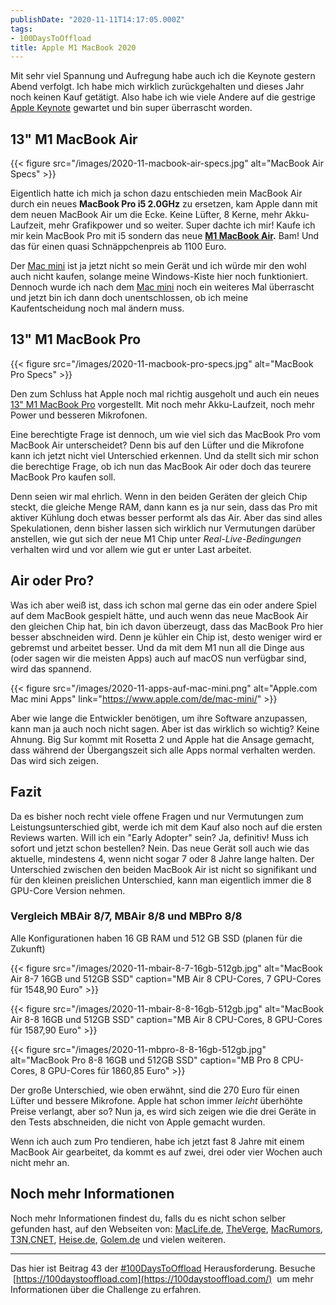 ```yaml
---
publishDate: "2020-11-11T14:17:05.000Z"
tags:
- 100DaysToOffload
title: Apple M1 MacBook 2020
---
```


Mit sehr viel Spannung und Aufregung habe auch ich die Keynote gestern Abend verfolgt. Ich habe mich wirklich zurückgehalten und dieses Jahr noch keinen Kauf getätigt. Also habe ich wie viele Andere auf die gestrige [Apple Keynote](https://www.apple.com/apple-events/november-2020/) gewartet und bin super überrascht worden.

## 13" M1 MacBook Air

{{< figure src="/images/2020-11-macbook-air-specs.jpg" alt="MacBook Air Specs" >}}


Eigentlich hatte ich mich ja schon dazu entschieden mein MacBook Air durch ein neues **MacBook Pro i5 2.0GHz** zu ersetzen, kam Apple dann mit dem neuen MacBook Air um die Ecke. Keine Lüfter, 8 Kerne, mehr Akku-Laufzeit, mehr Grafikpower und so weiter. Super dachte ich mir! Kaufe ich mir kein MacBook Pro mit i5 sondern das neue **[M1 MacBook Air](https://www.apple.com/de/macbook-air/).** Bam! Und das für einen quasi Schnäppchenpreis ab 1100 Euro. 

Der [Mac mini](https://www.apple.com/de/mac-mini/) ist ja jetzt nicht so mein Gerät und ich würde mir den wohl auch nicht kaufen, solange meine Windows-Kiste hier noch funktioniert. Dennoch wurde ich nach dem [Mac mini](https://www.apple.com/de/mac-mini/) noch ein weiteres Mal überrascht und jetzt bin ich dann doch unentschlossen, ob ich meine Kaufentscheidung noch mal ändern muss.

<!--more-->

## 13" M1 MacBook Pro

{{< figure src="/images/2020-11-macbook-pro-specs.jpg" alt="MacBook Pro Specs" >}}

Den zum Schluss hat Apple noch mal richtig ausgeholt und auch ein neues [13" M1 MacBook Pro](https://www.apple.com/de/macbook-pro-13/) vorgestellt. Mit noch mehr Akku-Laufzeit, noch mehr Power und besseren Mikrofonen. 

Eine berechtigte Frage ist dennoch, um wie viel sich das MacBook Pro vom MacBook Air unterscheidet? Denn bis auf den Lüfter und die Mikrofone kann ich jetzt nicht viel Unterschied erkennen. Und da stellt sich mir schon die berechtige Frage, ob ich nun das MacBook Air oder doch das teurere MacBook Pro kaufen soll. 

Denn seien wir mal ehrlich. Wenn in den beiden Geräten der gleich Chip steckt, die gleiche Menge RAM, dann kann es ja nur sein, dass das Pro mit aktiver Kühlung doch etwas besser performt als das Air. Aber das sind alles Spekulationen, denn bisher lassen sich wirklich nur Vermutungen darüber anstellen, wie gut sich der neue M1 Chip unter *Real-Live-Bedingungen* verhalten wird und vor allem wie gut er unter Last arbeitet. 

## Air oder Pro?

Was ich aber weiß ist, dass ich schon mal gerne das ein oder andere Spiel auf dem MacBook gespielt hätte, und auch wenn das neue MacBook Air den gleichen Chip hat, bin ich davon überzeugt, dass das MacBook Pro hier besser abschneiden wird. Denn je kühler ein Chip ist, desto weniger wird er gebremst und arbeitet besser. Und da mit dem M1 nun all die Dinge aus (oder sagen wir die meisten Apps) auch auf macOS nun verfügbar sind, wird das spannend. 

{{< figure src="/images/2020-11-apps-auf-mac-mini.png" alt="Apple.com Mac mini Apps" link="https://www.apple.com/de/mac-mini/" >}}

Aber wie lange die Entwickler benötigen, um ihre Software anzupassen, kann man ja auch noch nicht sagen. Aber ist das wirklich so wichtig? Keine Ahnung. Big Sur kommt mit Rosetta 2 und Apple hat die Ansage gemacht, dass während der Übergangszeit sich alle Apps normal verhalten werden. Das wird sich zeigen. 

## Fazit

Da es bisher noch recht viele offene Fragen und nur Vermutungen zum Leistungsunterschied gibt, werde ich mit dem Kauf also noch auf die ersten Reviews warten. Will ich ein "Early Adopter" sein? Ja, definitiv! Muss ich sofort und jetzt schon bestellen? Nein. Das neue Gerät soll auch wie das aktuelle, mindestens 4, wenn nicht sogar 7 oder 8 Jahre lange halten. Der Unterschied zwischen den beiden MacBook Air ist nicht so signifikant und für den kleinen preislichen Unterschied, kann man eigentlich immer die 8 GPU-Core Version nehmen.

### Vergleich MBAir 8/7, MBAir 8/8 und MBPro 8/8

Alle Konfigurationen haben 16 GB RAM und 512 GB SSD (planen für die Zukunft)

{{< figure src="/images/2020-11-mbair-8-7-16gb-512gb.jpg" alt="MacBook Air 8-7 16GB und 512GB SSD" caption="MB Air 8 CPU-Cores, 7 GPU-Cores für 1548,90 Euro" >}}

{{< figure src="/images/2020-11-mbair-8-8-16gb-512gb.jpg" alt="MacBook Air 8-8 16GB und 512GB SSD" caption="MB Air 8 CPU-Cores, 8 GPU-Cores für 1587,90 Euro" >}}

{{< figure src="/images/2020-11-mbpro-8-8-16gb-512gb.jpg" alt="MacBook Pro 8-8 16GB und 512GB SSD" caption="MB Pro 8 CPU-Cores, 8 GPU-Cores für 1860,85 Euro" >}}

Der große Unterschied, wie oben erwähnt, sind die 270 Euro für einen Lüfter und bessere Mikrofone. Apple hat schon immer *leicht* überhöhte Preise verlangt, aber so? Nun ja, es wird sich zeigen wie die drei Geräte in den Tests abschneiden, die nicht von Apple gemacht wurden. 

Wenn ich auch zum Pro tendieren, habe ich jetzt fast 8 Jahre mit einem MacBook Air gearbeitet, da kommt es auf zwei, drei oder vier Wochen auch nicht mehr an. 

## Noch mehr Informationen

Noch mehr Informationen findest du, falls du es nicht schon selber gefunden hast, auf den Webseiten von: [MacLife.de](https://www.maclife.de/newsticker/2020/46), [TheVerge](https://www.theverge.com/apple-event), [MacRumors](https://www.macrumors.com/2020/11/10/apple-november-event-recap/), [T3N](https://t3n.de/news/m1-macbooks-mehr-highlights-apple-event-1336654/),[CNET](https://www.cnet.com/news/macbook-air-gets-apples-m1-chip-longest-battery-life-ever-fanless-body-starting-at-999/), [Heise.de](https://www.heise.de/news/MacBook-Air-mit-M1-Apple-krempelt-Tastatur-um-4954181.html), [Golem.de](https://video.golem.de/pc-hardware/25247/apple-stellt-das-macbook-air-m1-vor-herstellervideo.html) und vielen weiteren.

---

Das hier ist Beitrag 43 der [#100DaysToOffload](/tag/100DaysToOffload) Herausforderung. Besuche  [https://100daystooffload.com](https://100daystooffload.com/)  um mehr Informationen über die Challenge zu erfahren.
